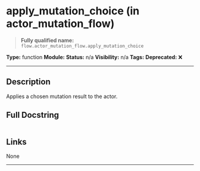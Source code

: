 # apply_mutation_choice (in actor_mutation_flow)
> **Fully qualified name:** `flow.actor_mutation_flow.apply_mutation_choice`

**Type:** function
**Module:** 
**Status:** n/a
**Visibility:** n/a
**Tags:** 
**Deprecated:** ❌

---

## Description
Applies a chosen mutation result to the actor.

## Full Docstring
```

```

## Links
None

---

